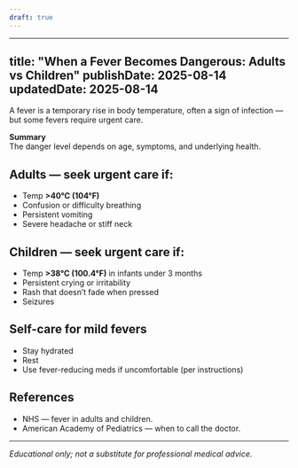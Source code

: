 ```yaml
---
draft: true
---
```


---
title: "When a Fever Becomes Dangerous: Adults vs Children"
publishDate: 2025-08-14
updatedDate: 2025-08-14
---

A fever is a temporary rise in body temperature, often a sign of infection — but some fevers require urgent care.

**Summary**  
The danger level depends on age, symptoms, and underlying health.

## Adults — seek urgent care if:

- Temp **>40°C (104°F)**  
- Confusion or difficulty breathing  
- Persistent vomiting  
- Severe headache or stiff neck

## Children — seek urgent care if:

- Temp **>38°C (100.4°F)** in infants under 3 months  
- Persistent crying or irritability  
- Rash that doesn’t fade when pressed  
- Seizures

## Self-care for mild fevers

- Stay hydrated  
- Rest  
- Use fever-reducing meds if uncomfortable (per instructions)

## References

- NHS — fever in adults and children.  
- American Academy of Pediatrics — when to call the doctor.

---

*Educational only; not a substitute for professional medical advice.*
